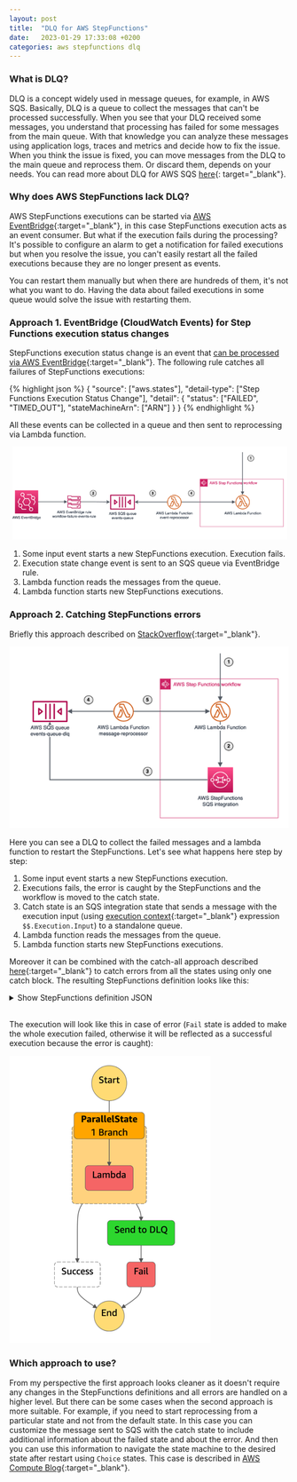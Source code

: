 ```yaml
---
layout: post
title:  "DLQ for AWS StepFunctions"
date:   2023-01-29 17:33:08 +0200
categories: aws stepfunctions dlq
---
```


### What is DLQ?

DLQ is a concept widely used in message queues, for example, in AWS SQS.
Basically, DLQ is a queue to collect the messages that can't be processed successfully.
When you see that your DLQ received some messages, you understand that processing has failed for some messages from the
main queue. With that knowledge you can analyze these messages using application logs, traces and metrics and decide how
to fix the issue.
When you think the issue is fixed, you can move messages from the DLQ to the main queue and reprocess them. Or discard
them, depends on your needs.
You can read more about DLQ for AWS
SQS [here](https://docs.aws.amazon.com/AWSSimpleQueueService/latest/SQSDeveloperGuide/sqs-dead-letter-queues.html){:
target="_blank"}.

### Why does AWS StepFunctions lack DLQ?

AWS StepFunctions executions can be started
via [AWS EventBridge](https://docs.aws.amazon.com/eventbridge/latest/userguide/eb-targets.html){:target="_blank"}, in
this case StepFunctions execution acts as an event consumer. But what if the execution fails during the processing? It's
possible to configure an alarm to get a notification for failed executions but when you resolve the issue, you can't
easily restart all the failed executions because they are no longer present as events.

You can restart them manually but when there are hundreds of them, it's not what you want to do.
Having the data about failed executions in some queue would solve the issue with restarting them.

### Approach 1. EventBridge (CloudWatch Events) for Step Functions execution status changes

StepFunctions execution status change is an event that [can be processed via AWS EventBridge](https://docs.aws.amazon.com/step-functions/latest/dg/cw-events.html){:target="_blank"}.
The following rule catches all failures of StepFunctions executions:

{% highlight json %}
{
  "source": ["aws.states"],
  "detail-type": ["Step Functions Execution Status Change"],
  "detail": {
    "status": ["FAILED", "TIMED_OUT"],
    "stateMachineArn": ["ARN"]
  }
}
{% endhighlight %}

All these events can be collected in a queue and then sent to reprocessing via Lambda function.

![](/assets/step-functions/approach1_diagram.png)

1. Some input event starts a new StepFunctions execution. Execution fails.
2. Execution state change event is sent to an SQS queue via EventBridge rule.
3. Lambda function reads the messages from the queue.
4. Lambda function starts new StepFunctions executions.


### Approach 2. Catching StepFunctions errors

Briefly this approach described on [StackOverflow](https://stackoverflow.com/a/54174323){:target="_blank"}.

![](/assets/step-functions/approach2_diagram.png)

Here you can see a DLQ to collect the failed messages and a lambda function to restart the StepFunctions. Let's see what happens here step by step:

1. Some input event starts a new StepFunctions execution.
2. Executions fails, the error is caught by the StepFunctions and the workflow is moved to the catch state.
3. Catch state is an SQS integration state that sends a message with the execution input (using [execution context](https://docs.aws.amazon.com/step-functions/latest/dg/input-output-contextobject.html){:target="_blank"} expression `$$.Execution.Input`) to a standalone queue.
4. Lambda function reads the messages from the queue.
5. Lambda function starts new StepFunctions executions.

Moreover it can be combined with the catch-all approach described [here](https://dashbird.io/blog/aws-step-functions-error-handling/){:target="_blank"} to catch errors from all the states using only one catch block. The resulting StepFunctions definition looks like this:

<details>
<summary>Show StepFunctions definition JSON</summary>
{% highlight json %}
{
    "StartAt": "ParallelState",
    "States": {
        "ParallelState": {
            "Type": "Parallel",
            "Branches": [
                {
                    "StartAt": "Lambda",
                    "States": {
                        "Lambda": {
                            "Type": "Task",
                            "Resource": "ARN",
                            "End": true
                        }
                    }
                }
            ],
            "Catch": [
                {
                    "ErrorEquals": [ "States.ALL" ],
                    "Next": "Send to DLQ"
                }
            ],
            "Next": "Success"
        },
        "Send to DLQ": {
            "Type": "Task",
            "Resource": "arn:aws:states:::sqs:sendMessage",
            "Parameters": {
                "QueueUrl": "URL",
                "MessageBody.$": "$$.Execution.Input",
                "MessageAttributes": {}
            },
            "Next": "Fail"
        },
        "Success": {
            "Type": "Succeed"
        },
        "Fail": {
            "Type": "Fail"
        }
    }
}
{% endhighlight %}
</details>
<br/>

The execution will look like this in case of error (`Fail` state is added to make the whole execution failed, otherwise it will be reflected as a successful execution because the error is caught):

![](/assets//step-functions/approach2_1.png)

### Which approach to use?

From my perspective the first approach looks cleaner as it doesn't require any changes in the StepFunctions definitions and all errors are handled on a higher level. But there can be some cases when the second approach is more suitable. For example, if you need to start reprocessing from a particular state and not from the default state. In this case you can customize the message sent to SQS with the catch state to include additional information about the failed state and about the error. And then you can use this information to navigate the state machine to the desired state after restart using `Choice` states. This case is described in [AWS Compute Blog](https://aws.amazon.com/blogs/compute/resume-aws-step-functions-from-any-state/){:target="_blank"}. 